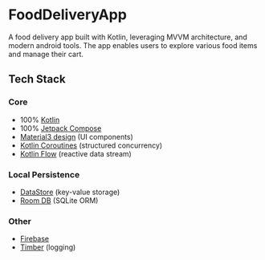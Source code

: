 # FoodDeliveryApp

A food delivery app built with Kotlin, leveraging MVVM architecture, and modern android tools. The app enables users to explore various food items and manage their cart.


## Tech Stack

### Core

- 100% [Kotlin](https://kotlinlang.org/)
- 100% [Jetpack Compose](https://developer.android.com/jetpack/compose)
- [Material3 design](https://m3.material.io/) (UI components)
- [Kotlin Coroutines](https://kotlinlang.org/docs/coroutines-overview.html) (structured concurrency)
- [Kotlin Flow](https://kotlinlang.org/docs/flow.html) (reactive data stream)

### Local Persistence

- [DataStore](https://developer.android.com/topic/libraries/architecture/datastore) (key-value storage)
- [Room DB](https://developer.android.com/training/data-storage/room) (SQLite ORM)

### Other
- [Firebase](https://firebase.google.com)
- [Timber](https://github.com/JakeWharton/timber) (logging)

